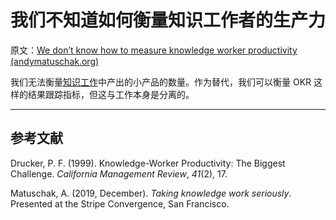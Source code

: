 # 我们不知道如何衡量知识工作者的生产力

原文：[We don’t know how to measure knowledge worker productivity (andymatuschak.org)](https://notes.andymatuschak.org/z12T3AuuQ51Q3hkyKfvLYakzBRLyaXFk13ATM)

我们无法衡量[知识工作](https://notes.andymatuschak.org/z2eKzbL5nwQrm8Zr26rtaLHXyKHREr3tm5HbY)中产出的小产品的数量。作为替代，我们可以衡量 OKR 这样的结果跟踪指标，但这与工作本身是分离的。

------

## 参考文献

Drucker, P. F. (1999). Knowledge-Worker Productivity: The Biggest Challenge. *California Management Review*, *41*(2), 17.

Matuschak, A. (2019, December). *Taking knowledge work seriously*. Presented at the Stripe Convergence, San Francisco.
